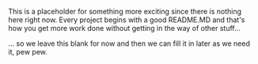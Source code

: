 This is a placeholder for something more exciting since there is nothing here right now. Every project begins with a good README.MD and that's how you get more work done without getting in the way of other stuff...

... so we leave this blank for now and then we can fill it in later as we need it, pew pew.
